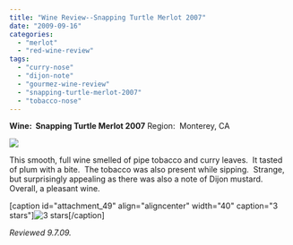 ```yaml
---
title: "Wine Review--Snapping Turtle Merlot 2007"
date: "2009-09-16"
categories: 
  - "merlot"
  - "red-wine-review"
tags: 
  - "curry-nose"
  - "dijon-note"
  - "gourmez-wine-review"
  - "snapping-turtle-merlot-2007"
  - "tobacco-nose"
---
```


**Wine:  Snapping Turtle Merlot 2007** Region:  Monterey, CA

![](http://www.rebeccagomezfarrell.com/gourmez/photos/snappingturtlemerlot.jpg)

This smooth, full wine smelled of pipe tobacco and curry leaves.  It tasted of plum with a bite.  The tobacco was also present while sipping.  Strange, but surprisingly appealing as there was also a note of Dijon mustard.  Overall, a pleasant wine.

\[caption id="attachment\_49" align="aligncenter" width="40" caption="3 stars"\]![3 stars](http://www.rebeccagomezfarrell.com/wp-content/uploads/2009/02/rating_avocado1.gif "rating_avocado1")\[/caption\]

_Reviewed 9.7.09._

